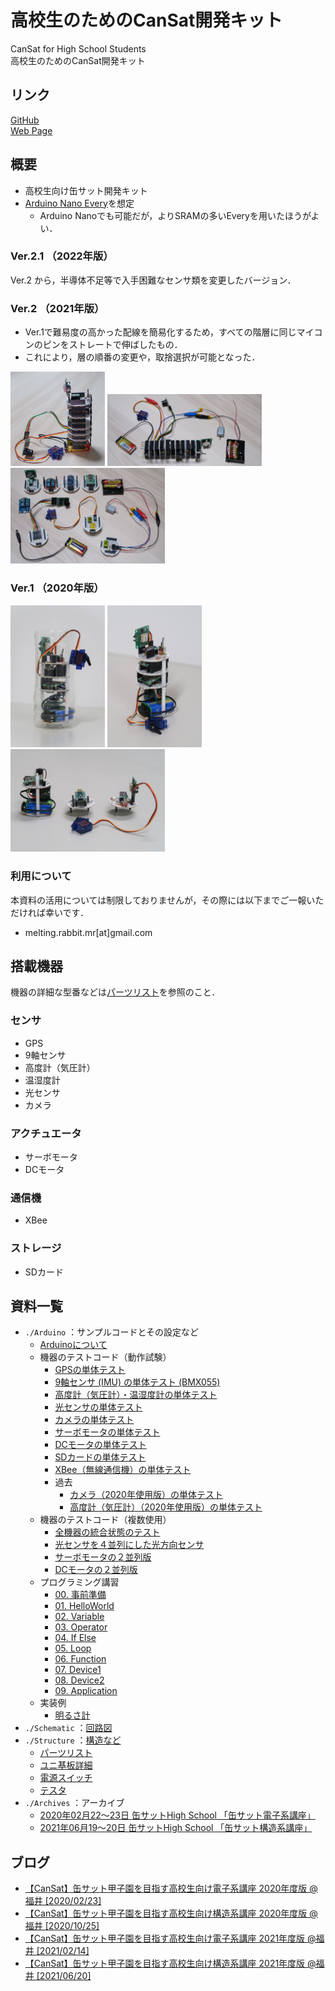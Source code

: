 <!-- README.md -->
# 高校生のためのCanSat開発キット
CanSat for High School Students  
高校生のためのCanSat開発キット

## リンク
[GitHub](https://github.com/meltingrabbit/CanSatForHighSchoolStudents)  
[Web Page](https://meltingrabbit.github.io/CanSatForHighSchoolStudents/)

## 概要
+ 高校生向け缶サット開発キット
+ [Arduino Nano Every](https://store.arduino.cc/usa/nano-every-with-headers)を想定
	- Arduino Nanoでも可能だが，よりSRAMの多いEveryを用いたほうがよい．


### Ver.2.1 （2022年版）
Ver.2 から，半導体不足等で入手困難なセンサ類を変更したバージョン．


### Ver.2 （2021年版）
+ Ver.1で難易度の高かった配線を簡易化するため，すべての階層に同じマイコンのピンをストレートで伸ばしたもの．
+ これにより，層の順番の変更や，取捨選択が可能となった．

<img src="./Structure/img/2021/overview_tate.jpg" width="30%"> <img src="./Structure/img/2021/overview.jpg" width="49%"> <img src="./Structure/img/2021/board_top.jpg" width="49%">


### Ver.1 （2020年版）
<img src="./Structure/img/2020/overview_in_bottle.jpg" width="30%"> <img src="./Structure/img/2020/overview.jpg" width="30%">
<img src="./Structure/img/2020/board_side.jpg" width="49%">


### 利用について
本資料の活用については制限しておりませんが，その際には以下までご一報いただければ幸いです．
+ melting.rabbit.mr[at]gmail.com


## 搭載機器
機器の詳細な型番などは[パーツリスト](./Structure/PartsList)を参照のこと．

### センサ
+ GPS
+ 9軸センサ
+ 高度計（気圧計）
+ 温湿度計
+ 光センサ
+ カメラ

### アクチュエータ
+ サーボモータ
+ DCモータ

### 通信機
+ XBee

### ストレージ
+ SDカード


## 資料一覧
+ `./Arduino` ：サンプルコードとその設定など
	- [Arduinoについて](./Arduino/)
	- 機器のテストコード（動作試験）
		* [GPSの単体テスト](./Arduino/Test_GPS)
		* [9軸センサ (IMU) の単体テスト (BMX055)](./Arduino/Test_IMU)
		* [高度計（気圧計）・温湿度計の単体テスト](./Arduino/Test_Barometer_Thermohygrometer)
		* [光センサの単体テスト](./Arduino/Test_Light)
		* [カメラの単体テスト](./Arduino/Test_Camera2)
		* [サーボモータの単体テスト](./Arduino/Test_Servo)
		* [DCモータの単体テスト](./Arduino/Test_DCMotor)
		* [SDカードの単体テスト](./Arduino/Test_SD)
		* [XBee（無線通信機）の単体テスト](./Arduino/Test_XBee)
		* 過去
			+ [カメラ（2020年使用版）の単体テスト](./Arduino/Test_Camera)
			+ [高度計（気圧計）（2020年使用版）の単体テスト](./Arduino/Test_Barometer)
	- 機器のテストコード（複数使用）
		* [全機器の統合状態のテスト](./Arduino/Test)
		* [光センサを４並列にした光方向センサ](./Arduino/Test_Light4)
		* [サーボモータの２並列版](./Arduino/Test_Servo2)
		* [DCモータの２並列版](./Arduino/Test_DCMotor_x2)
	- プログラミング講習
		* [00. 事前準備](./Arduino/ProgrammingTutorial00_Preparation)
		* [01. HelloWorld](./Arduino/ProgrammingTutorial01_HelloWorld)
		* [02. Variable](./Arduino/ProgrammingTutorial02_Variable)
		* [03. Operator](./Arduino/ProgrammingTutorial03_Operator)
		* [04. If Else](./Arduino/ProgrammingTutorial04_IfElse)
		* [05. Loop](./Arduino/ProgrammingTutorial05_Loop)
		* [06. Function](./Arduino/ProgrammingTutorial06_Function)
		* [07. Device1](./Arduino/ProgrammingTutorial07_Device1)
		* [08. Device2](./Arduino/ProgrammingTutorial08_Device2)
		* [09. Application](./Arduino/ProgrammingTutorial09_Application)
	- 実装例
		* [明るさ計](./Arduino/App_LightMeter)
+ `./Schematic` ：[回路図](./Schematic)
+ `./Structure` ：[構造など](./Structure)
	- [パーツリスト](./Structure/PartsList)
	- [ユニ基板詳細](./Structure/board)
	- [電源スイッチ](./Structure/switch)
	- [テスタ](./Structure/tester)
+ `./Archives` ：アーカイブ
	- [2020年02月22～23日 缶サットHigh School 「缶サット電子系講座」](./Archives/2020-02-22_Fukui)
	- [2021年06月19～20日 缶サットHigh School 「缶サット構造系講座」](./Archives/2021-06-19_Fukui)

## ブログ
+ [【CanSat】缶サット甲子園を目指す高校生向け電子系講座 2020年度版 @福井 [2020/02/23]](https://meltingrabbit.com/blog/article/2020022301/)
+ [【CanSat】缶サット甲子園を目指す高校生向け構造系講座 2020年度版 @福井 [2020/10/25]](https://meltingrabbit.com/blog/article/2020102501/)
+ [【CanSat】缶サット甲子園を目指す高校生向け電子系講座 2021年度版 @福井 [2021/02/14]](https://meltingrabbit.com/blog/article/2021021401/)
+ [【CanSat】缶サット甲子園を目指す高校生向け構造系講座 2021年度版 @福井 [2021/06/20]](https://meltingrabbit.com/blog/article/2021062001/)
